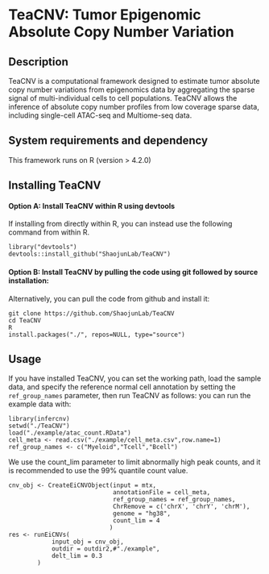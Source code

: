 # TeaCNV: Tumor Epigenomic Absolute Copy Number Variation


## Description
TeaCNV is a computational framework designed to estimate tumor absolute copy number variations from epigenomics data by aggregating the sparse signal of multi-individual cells to cell populations.
TeaCNV allows the inference of absolute copy number profiles from low coverage sparse data, including single-cell ATAC-seq and Multiome-seq data. 

## System requirements and dependency
This framework runs on R (version > 4.2.0)

## Installing TeaCNV
#### Option A: Install TeaCNV within R using devtools
If installing from directly within R, you can instead use the following command from within R.
```
library("devtools")
devtools::install_github("ShaojunLab/TeaCNV")
```
#### Option B: Install TeaCNV by pulling the code using git followed by source installation:
Alternatively, you can pull the code from github and install it:
```
git clone https://github.com/ShaojunLab/TeaCNV
cd TeaCNV
R
install.packages("./", repos=NULL, type="source")
```

## Usage

If you have installed TeaCNV, you can set the working path, load the sample data, and specify the reference normal cell annotation by setting the `ref_group_names` parameter, then run TeaCNV as follows:
you can run the example data with:
```
library(infercnv)
setwd("./TeaCNV")
load("./example/atac_count.RData")
cell_meta <- read.csv("./example/cell_meta.csv",row.name=1)
ref_group_names <- c("Myeloid","Tcell","Bcell")
```

We use the count_lim parameter to limit abnormally high peak counts, and it is recommended to use the 99% quantile count value.
```
cnv_obj <- CreateEiCNVObject(input = mtx,
                             annotationFile = cell_meta,
                             ref_group_names = ref_group_names,
                             ChrRemove = c('chrX', 'chrY', 'chrM'),
                             genome = "hg38",
                             count_lim = 4
                            )
res <- runEiCNVs(
	        input_obj = cnv_obj,
	        outdir = outdir2,#"./example",
	        delt_lim = 0.3
	    )
```

